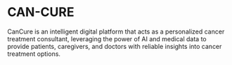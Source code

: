 # CAN-CURE
CanCure is an intelligent digital platform that acts as a personalized cancer treatment consultant, leveraging the power of AI and medical data to provide patients, caregivers, and doctors with reliable insights into cancer treatment options.
